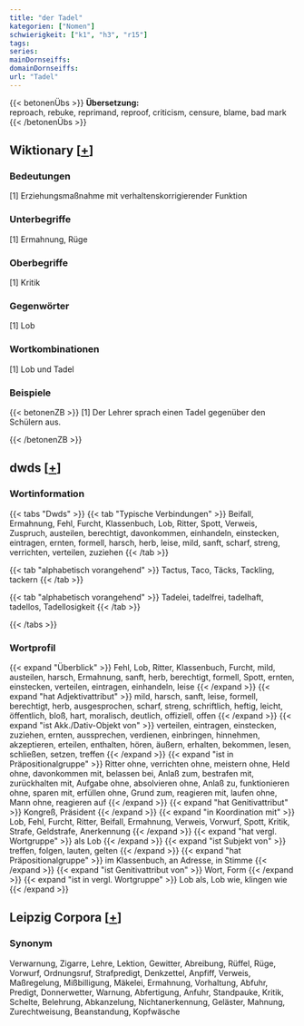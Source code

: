 ```yaml
---
title: "der Tadel"
kategorien: ["Nomen"]
schwierigkeit: ["k1", "h3", "r15"]
tags:
series:
mainDornseiffs:
domainDornseiffs:
url: "Tadel"
---
```


{{< betonenÜbs >}}
**Übersetzung:**  
reproach, rebuke, reprimand, reproof, criticism, censure, blame, bad mark  
{{< /betonenÜbs >}}

## Wiktionary [[+](https://de.wiktionary.org/wiki/Tadel)]

### Bedeutungen
[1] Erziehungsmaßnahme mit verhaltenskorrigierender Funktion  

### Unterbegriffe
[1] Ermahnung, Rüge  

### Oberbegriffe
[1] Kritik  

### Gegenwörter
[1] Lob  

### Wortkombinationen
[1] Lob und Tadel  

### Beispiele
{{< betonenZB >}}
[1] Der Lehrer sprach einen Tadel gegenüber den Schülern aus.  

{{< /betonenZB >}}


## dwds [[+](https://www.dwds.de/wb/Tadel)]

### Wortinformation
{{< tabs "Dwds" >}}
{{< tab "Typische Verbindungen" >}}
Beifall, Ermahnung, Fehl, Furcht, Klassenbuch, Lob, Ritter, Spott, Verweis, Zuspruch, austeilen, berechtigt, davonkommen, einhandeln, einstecken, eintragen, ernten, formell, harsch, herb, leise, mild, sanft, scharf, streng, verrichten, verteilen, zuziehen
{{< /tab >}}

{{< tab "alphabetisch vorangehend" >}}
Tactus, Taco, Täcks, Tackling, tackern
{{< /tab >}}

{{< tab "alphabetisch vorangehend" >}}
Tadelei, tadelfrei, tadelhaft, tadellos, Tadellosigkeit
{{< /tab >}}

{{< /tabs >}}

### Wortprofil
{{< expand "Überblick" >}} Fehl, Lob, Ritter, Klassenbuch, Furcht, mild, austeilen, harsch, Ermahnung, sanft, herb, berechtigt, formell, Spott, ernten, einstecken, verteilen, eintragen, einhandeln, leise {{< /expand >}}
{{< expand "hat Adjektivattribut" >}} mild, harsch, sanft, leise, formell, berechtigt, herb, ausgesprochen, scharf, streng, schriftlich, heftig, leicht, öffentlich, bloß, hart, moralisch, deutlich, offiziell, offen {{< /expand >}}
{{< expand "ist Akk./Dativ-Objekt von" >}} verteilen, eintragen, einstecken, zuziehen, ernten, aussprechen, verdienen, einbringen, hinnehmen, akzeptieren, erteilen, enthalten, hören, äußern, erhalten, bekommen, lesen, schließen, setzen, treffen {{< /expand >}}
{{< expand "ist in Präpositionalgruppe" >}} Ritter ohne, verrichten ohne, meistern ohne, Held ohne, davonkommen mit, belassen bei, Anlaß zum, bestrafen mit, zurückhalten mit, Aufgabe ohne, absolvieren ohne, Anlaß zu, funktionieren ohne, sparen mit, erfüllen ohne, Grund zum, reagieren mit, laufen ohne, Mann ohne, reagieren auf {{< /expand >}}
{{< expand "hat Genitivattribut" >}} Kongreß, Präsident {{< /expand >}}
{{< expand "in Koordination mit" >}} Lob, Fehl, Furcht, Ritter, Beifall, Ermahnung, Verweis, Vorwurf, Spott, Kritik, Strafe, Geldstrafe, Anerkennung {{< /expand >}}
{{< expand "hat vergl. Wortgruppe" >}} als Lob {{< /expand >}}
{{< expand "ist Subjekt von" >}} treffen, folgen, lauten, gelten {{< /expand >}}
{{< expand "hat Präpositionalgruppe" >}} im Klassenbuch, an Adresse, in Stimme {{< /expand >}}
{{< expand "ist Genitivattribut von" >}} Wort, Form {{< /expand >}}
{{< expand "ist in vergl. Wortgruppe" >}} Lob als, Lob wie, klingen wie {{< /expand >}}

## Leipzig Corpora [[+](https://corpora.uni-leipzig.de/en/res?word=Tadel&corpusId=deu_newscrawl-public_2018)]


### Synonym
Verwarnung, Zigarre, Lehre, Lektion, Gewitter, Abreibung, Rüffel, Rüge, Vorwurf, Ordnungsruf, Strafpredigt, Denkzettel, Anpfiff, Verweis, Maßregelung, Mißbilligung, Mäkelei, Ermahnung, Vorhaltung, Abfuhr, Predigt, Donnerwetter, Warnung, Abfertigung, Anfuhr, Standpauke, Kritik, Schelte, Belehrung, Abkanzelung, Nichtanerkennung, Geläster, Mahnung, Zurechtweisung, Beanstandung, Kopfwäsche

